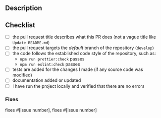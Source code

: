 ## Description
<!-- A clear and concise description what these changes does. -->

## Checklist
<!-- Replace  the [ ] with [x] to check the boxes. -->
- [ ] the pull request title describes what this PR does (not a vague title like `Update README.md`)
- [ ] the pull request targets the *default* branch of the repository (`develop`)
- [ ] the code follows the established code style of the repository, such as:
  - `npm run prettier:check` passes
  - `npm run eslint:check` passes
- [ ] tests are added for the changes I made (if any source code was modified)
- [ ] documentation added or updated
- [ ] I have run the project locally and verified that there are no errors

### Fixes
<!-- If there is no issue being resolved, open one before creating this pull request. -->
<!-- If the PR doesn't fully resolve the issue, replace 'fixes' with 'references'. -->
fixes #[issue number], fixes #[issue number]
